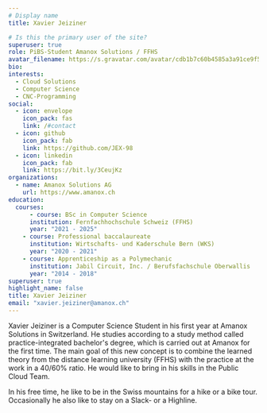 ```yaml
---
# Display name
title: Xavier Jeiziner

# Is this the primary user of the site?
superuser: true
role: PiBS-Student Amanox Solutions / FFHS
avatar_filename: https://s.gravatar.com/avatar/cdb1b7c60b4585a3a91ce9f583b2af45?s=80
bio:
interests:
  - Cloud Solutions
  - Computer Science
  - CNC-Programming
social:
  - icon: envelope
    icon_pack: fas
    link: /#contact
  - icon: github
    icon_pack: fab
    link: https://github.com/JEX-98
  - icon: linkedin
    icon_pack: fab
    link: https://bit.ly/3CeujKz
organizations:
  - name: Amanox Solutions AG
    url: https://www.amanox.ch
education:
  courses:
      - course: BSc in Computer Science
      institution: Fernfachhochschule Schweiz (FFHS)
      year: "2021 - 2025"
    - course: Professional baccalaureate
      institution: Wirtschafts- und Kaderschule Bern (WKS)
      year: "2020 - 2021"
    - course: Apprenticeship as a Polymechanic
      institution: Jabil Circuit, Inc. / Berufsfachschule Oberwallis
      year: "2014 - 2018"
superuser: true
highlight_name: false
title: Xavier Jeiziner
email: "xavier.jeiziner@amanox.ch"
---
```

Xavier Jeiziner is a Computer Science Student in his first year at Amanox Solutions in Switzerland. He studies according to a study method called practice-integrated bachelor's degree, which is carried out at Amanox for the first time. The main goal of this new concept is to combine the learned theory from the distance learning university (FFHS) with the practice at the work in a 40/60% ratio. He would like to bring in his skills in the Public Cloud Team.


In his free time, he like to be in the Swiss mountains for a hike or a bike tour. Occasionally he also like to stay on a Slack- or a Highline.